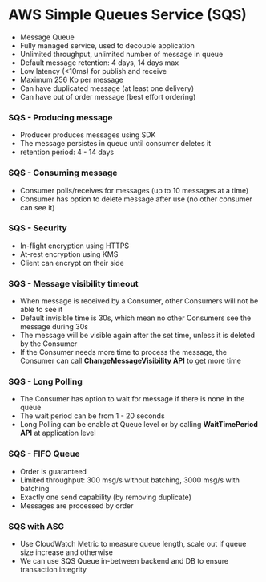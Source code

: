 # AWS Simple Queues Service (SQS)
- Message Queue
- Fully managed service, used to decouple application
- Unlimited throughput, unlimited number of message in queue
- Default message retention: 4 days, 14 days max
- Low latency (<10ms) for publish and receive
- Maximum 256 Kb per message
- Can have duplicated message (at least one delivery)
- Can have out of order message (best effort ordering)

### SQS - Producing message
- Producer produces messages using SDK
- The message persistes in queue until consumer deletes it
- retention period: 4 - 14 days

### SQS - Consuming message
- Consumer polls/receives for messages (up to 10 messages at a time)
- Consumer has option to delete message after use (no other consumer can see it)

### SQS - Security
- In-flight encryption using HTTPS 
- At-rest encryption using KMS
- Client can encrypt on their side

### SQS - Message visibility timeout
- When message is received by a Consumer, other Consumers will not be able to see it
- Default invisible time is 30s, which mean no other Consumers see the message during 30s
- The message will be visible again after the set time, unless it is deleted by the Consumer
- If the Consumer needs more time to process the message, the Consumer can call **ChangeMessageVisibility API** to get more time

### SQS - Long Polling
- The Consumer has option to wait for message if there is none in the queue
- The wait period can be from 1 - 20 seconds
- Long Polling can be enable at Queue level or by calling **WaitTimePeriod API** at application level

### SQS - FIFO Queue
- Order is guaranteed
- Limited throughput: 300 msg/s without batching, 3000 msg/s with batching
- Exactly one send capability (by removing duplicate)
- Messages are processed by order

### SQS with ASG
- Use CloudWatch Metric to measure queue length, scale out if queue size increase and otherwise
- We can use SQS Queue in-between backend and DB to ensure transaction integrity

